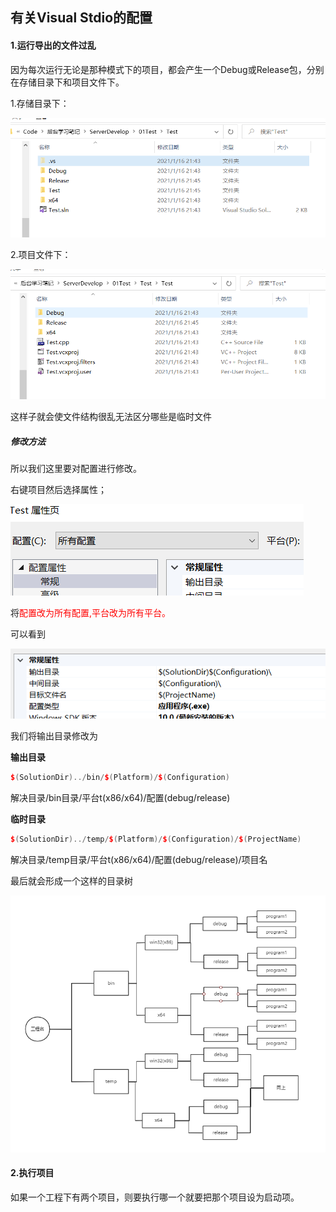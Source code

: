 ## 有关Visual Stdio的配置

#### 1.运行导出的文件过乱

因为每次运行无论是那种模式下的项目，都会产生一个Debug或Release包，分别在存储目录下和项目文件下。

1.存储目录下：

![image-20210116214550286](./picture/1存储目录.png)

2.项目文件下：

![image-20210116214640485](./picture/1项目文件.png)

这样子就会使文件结构很乱无法区分哪些是临时文件

##### 修改方法

所以我们这里要对配置进行修改。

右键项目然后选择属性；

![image-20210116215428931](./picture/1配置和平台.png)

将<font color=red>配置改为所有配置,平台改为所有平台。</font>

可以看到

![image-20210116214838853](./picture/1常规.png)

我们将输出目录修改为

**输出目录**

~~~cpp
$(SolutionDir)../bin/$(Platform)/$(Configuration)
~~~

解决目录/bin目录/平台t(x86/x64)/配置(debug/release)

**临时目录**

~~~c++
$(SolutionDir)../temp/$(Platform)/$(Configuration)/$(ProjectName)
~~~

解决目录/temp目录/平台t(x86/x64)/配置(debug/release)/项目名

最后就会形成一个这样的目录树

![image-20210116222057675](./picture/1目录树.png)

#### **2.执行项目**

如果一个工程下有两个项目，则要执行哪一个就要把那个项目设为启动项。